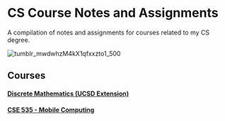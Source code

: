 # CS Course Notes and Assignments

A compilation of notes and assignments for courses related to my CS degree.

![tumblr_mwdwhzM4kX1qfxxzto1_500](https://user-images.githubusercontent.com/17733481/148863052-bc89a7bf-8bb2-4d1a-85e2-e73ac1c1897e.gif)

## Courses
#### [Discrete Mathematics (UCSD Extension)](DiscreteMathematics/README.md)
#### [CSE 535 - Mobile Computing](CSE535-MobileComputing/README.md)
